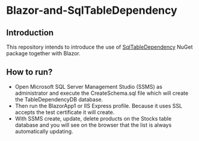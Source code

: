 # Blazor-and-SqlTableDependency

## Introduction
This repository intends to introduce the use of [SqlTableDependency](https://www.nuget.org/packages/SqlTableDependency) NuGet package together with Blazor.

## How to run?
- Open Microsoft SQL Server Management Studio (SSMS) as administrator and execute the CreateSchema.sql file which will create the TableDependencyDB database.
- Then run the BlazorApp1 or IIS Express profile. Because it uses SSL accepts the test certificate it will create.
- With SSMS create, update, delete products on the Stocks table database and you will see on the browser that the list is always automatically updating.
 